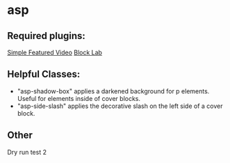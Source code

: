 # asp

## Required plugins: 
[Simple Featured Video](https://wordpress.org/plugins/simple-featured-video/)
[Block Lab](https://wordpress.org/plugins/block-lab/)

## Helpful Classes: 
- "asp-shadow-box" applies a darkened background for p elements. Useful for elements inside of cover blocks.
- "asp-side-slash" applies the decorative slash on the left side of a cover block.

## Other
Dry run test 2